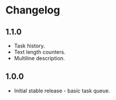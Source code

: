 # Changelog
## 1.1.0
- Task history.
- Text length counters.
- Multiline description.

## 1.0.0
- Initial stable release - basic task queue.
